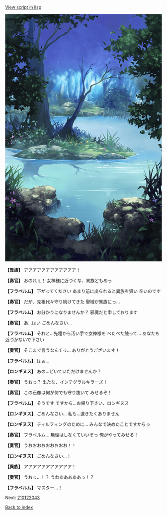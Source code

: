 [View script in lisp](../scripts/210122041.txt)

![fountain.png](../images/backgrounds/fountain.png)

**【異族】**
アアアアアアアアアアアア！

**【奏官】**
おのれぇ！
女神様に近づくな、異族どもめっ

**【フラベルム】**
下がってください
あまり前に出られると異族を狙い
辛いのです

**【奏官】**
だが、先祖代々守り続けてきた
聖域が異族にっ…

**【フラベルム】**
お分かりになりませんか？
邪魔だと申しております

**【奏官】**
あ…はい
ごめんなさい…

**【フラベルム】**
それと…先程から汚い手で女神様を
べたべた触って…
あなたも近づかないで下さい

**【奏官】**
そこまで言うなんてっ…
ありがとうございます！

**【フラベルム】**
はぁ…

**【ロンギヌス】**
あの…どいていただけませんか？

**【奏官】**
うおっ？
出たな、インテグラルキラーズ！

**【奏官】**
この石像は何が何でも守り抜いて
みせるぞ！

**【フラベルム】**
そうです
ですから…お帰り下さい、ロンギヌス

**【ロンギヌス】**
ごめんなさい…
私も…退きたくありません

**【ロンギヌス】**
ティルフィングのために…
みんなで決めたことですからっ

**【奏官】**
フラベルム…
無理はしなくていいぞっ
俺がやってみせる！

**【奏官】**
うおおおおおおおおお！！

**【ロンギヌス】**
ごめんなさい…！

**【異族】**
アアアアアアアアアアア！

**【奏官】**
うおっ…！？
うわあああああっ！？

**【フラベルム】**
マスター…！

Next: [210122043](210122043.md)

[Back to index](index.md)
